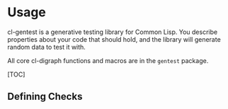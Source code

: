 Usage
=====

cl-gentest is a generative testing library for Common Lisp.  You describe
properties about your code that should hold, and the library will generate
random data to test it with.

All core cl-digraph functions and macros are in the `gentest` package.

[TOC]

Defining Checks
---------------


